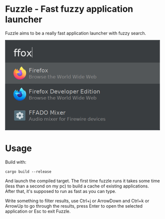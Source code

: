 # Fuzzle - Fast fuzzy application launcher

Fuzzle aims to be a really fast application launcher with fuzzy search.

![screenshot](screen.png)

# Usage

Build with:
```
cargo build --release
```

And launch the compiled target.
The first time fuzzle runs it takes some time (less than a second on my pc) to build a cache of existing applications.
After that, it's supposed to run as fast as you can type.

Write something to filter results, use Ctrl+j or ArrowDown and Ctrl+k or ArrowUp to go through the results, press Enter to open the selected application or Esc to exit Fuzzle.
